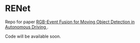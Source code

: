 # RENet

Repo for paper [ RGB-Event Fusion for Moving Object Detection in Autonomous Driving ](https://arxiv.org/abs/2209.08323).

Code will be available soon.

